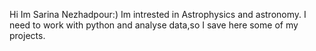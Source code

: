 Hi Im Sarina Nezhadpour:)
Im intrested in Astrophysics and astronomy.
I need to work with python and analyse data,so I save  here some of my projects.

